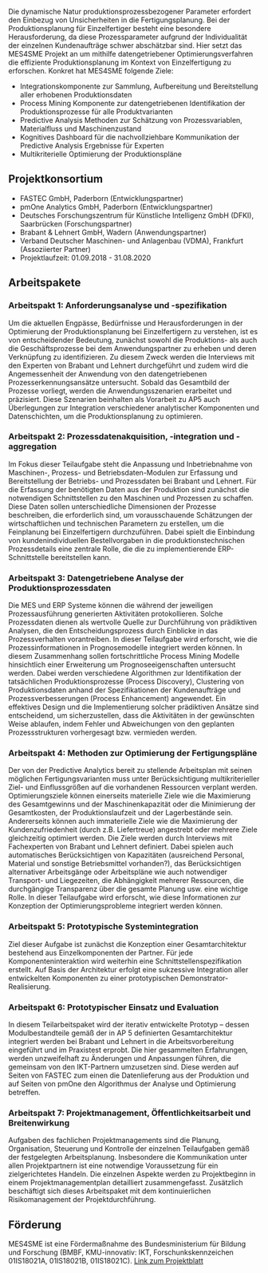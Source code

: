 Die dynamische Natur produktionsprozessbezogener Parameter erfordert den Einbezug von Unsicherheiten in die Fertigungsplanung. Bei der Produktionsplanung für Einzelfertiger besteht eine besondere Herausforderung, da diese Prozessparameter aufgrund der Individualität der einzelnen Kundenaufträge schwer abschätzbar sind.
Hier setzt das MES4SME Projekt an um mithilfe datengetriebener Optimierungsverfahren die effiziente Produktionsplanung im Kontext von Einzelfertigung zu erforschen.
Konkret hat MES4SME folgende Ziele:
* Integrationskomponente zur Sammlung, Aufbereitung und Bereitstellung aller erhobenen Produktionsdaten
* Process Mining Komponente zur datengetriebenen Identifikation der Produktionsprozesse für alle Produktvarianten
* Predictive Analysis Methoden zur Schätzung von Prozessvariablen, Materialfluss und Maschinenzustand
* Kognitives Dashboard für die nachvollziehbare Kommunikation der Predictive Analysis Ergebnisse für Experten
* Multikriterielle Optimierung der Produktionspläne

## Projektkonsortium

* FASTEC GmbH, Paderborn (Entwicklungspartner)
* pmOne Analytics GmbH, Paderborn (Entwicklungspartner)
* Deutsches Forschungszentrum für Künstliche Intelligenz GmbH (DFKI), Saarbrücken (Forschungspartner)
* Brabant & Lehnert GmbH, Wadern (Anwendungspartner)
* Verband Deutscher Maschinen- und Anlagenbau (VDMA), Frankfurt (Assoziierter Partner)
* Projektlaufzeit: 01.09.2018 - 31.08.2020

## Arbeitspakete

### Arbeitspakt 1: Anforderungsanalyse und -spezifikation

Um die aktuellen Engpässe, Bedürfnisse und Herausforderungen in der Optimierung der Produktionsplanung bei Einzelfertigern zu verstehen, ist es von entscheidender Bedeutung, zunächst sowohl die Produktions- als auch die Geschäftsprozesse bei dem Anwendungspartner zu erheben und deren Verknüpfung zu identifizieren. Zu diesem Zweck werden die Interviews mit den Experten von Brabant und Lehnert durchgeführt und zudem wird die Angemessenheit der Anwendung von den datengetriebenen Prozesserkennungsansätze untersucht. Sobald das Gesamtbild der Prozesse vorliegt, werden die Anwendungsszenarien erarbeitet und präzisiert. Diese Szenarien beinhalten als Vorarbeit zu AP5 auch Überlegungen zur Integration verschiedener analytischer Komponenten und Datenschichten, um die Produktionsplanung zu optimieren.

### Arbeitspakt 2: Prozessdatenakquisition, -integration und -aggregation

Im Fokus dieser Teilaufgabe steht die Anpassung und Inbetriebnahme von Maschinen-, Prozess- und Betriebsdaten-Modulen zur Erfassung und Bereitstellung der Betriebs- und Prozessdaten bei Brabant und Lehnert. Für die Erfassung der benötigten Daten aus der Produktion sind zunächst die notwendigen Schnittstellen zu den Maschinen und Prozessen zu schaffen. Diese Daten sollen unterschiedliche Dimensionen der Prozesse beschreiben, die erforderlich sind, um vorausschauende Schätzungen der wirtschaftlichen und technischen Parametern zu erstellen, um die Feinplanung bei Einzelfertigern durchzuführen. Dabei spielt die Einbindung von kundenindividuellen Bestellvorgaben in die produktionstechnischen Prozessdetails eine zentrale Rolle, die die zu implementierende ERP-Schnittstelle bereitstellen kann.

### Arbeitspakt 3: Datengetriebene Analyse der Produktionsprozessdaten

Die MES und ERP Systeme können die während der jeweiligen Prozessausführung generierten Aktivitäten protokollieren. Solche Prozessdaten dienen als wertvolle Quelle zur Durchführung von prädiktiven Analysen, die den Entscheidungsprozess durch Einblicke in das Prozessverhalten vorantreiben. In dieser Teilaufgabe wird erforscht, wie die Prozessinformationen in Prognosemodelle integriert werden können. In diesem Zusammenhang sollen fortschrittliche Process Mining Modelle hinsichtlich einer Erweiterung um Prognoseeigenschaften untersucht werden. Dabei werden verschiedene Algorithmen zur Identifikation der tatsächlichen Produktionsprozesse (Process Discovery), Clustering von Produktionsdaten anhand der Spezifikationen der Kundenaufträge und Prozessverbesserungen (Process Enhancement) angewendet. Ein effektives Design und die Implementierung solcher prädiktiven Ansätze sind entscheidend, um sicherzustellen, dass die Aktivitäten in der gewünschten Weise ablaufen, indem Fehler und Abweichungen von den geplanten Prozessstrukturen vorhergesagt bzw. vermieden werden.

### Arbeitspakt 4: Methoden zur Optimierung der Fertigungspläne

Der von der Predictive Analytics bereit zu stellende Arbeitsplan mit seinen möglichen Fertigungsvarianten muss unter Berücksichtigung multikriterieller Ziel- und Einflussgrößen auf die vorhandenen Ressourcen verplant werden. Optimierungsziele können einerseits materielle Ziele wie die Maximierung des Gesamtgewinns und der Maschinenkapazität oder die Minimierung der Gesamtkosten, der Produktionslaufzeit und der Lagerbestände sein. Andererseits können auch immaterielle Ziele wie die Maximierung der Kundenzufriedenheit (durch z.B. Liefertreue) angestrebt oder mehrere Ziele gleichzeitig optimiert werden. Die Ziele werden durch Interviews mit Fachexperten von Brabant und Lehnert definiert. Dabei spielen auch automatisches Berücksichtigen von Kapazitäten (ausreichend Personal, Material und sonstige Betriebsmittel vorhanden?), das Berücksichtigen alternativer Arbeitsgänge oder Arbeitspläne wie auch notwendiger Transport- und Liegezeiten, die Abhängigkeit mehrerer Ressourcen, die durchgängige Transparenz über die gesamte Planung usw. eine wichtige Rolle. In dieser Teilaufgabe wird erforscht, wie diese Informationen zur Konzeption der Optimierungsprobleme integriert werden können. 

### Arbeitspakt 5: Prototypische Systemintegration

Ziel dieser Aufgabe ist zunächst die Konzeption einer Gesamtarchitektur bestehend aus Einzelkomponenten der Partner. Für jede Komponenteninteraktion wird weiterhin eine Schnittstellenspezifikation erstellt. Auf Basis der Architektur erfolgt eine sukzessive Integration aller entwickelten Komponenten zu einer prototypischen Demonstrator-Realisierung.

### Arbeitspakt 6: Prototypischer Einsatz und Evaluation

In diesem Teilarbeitspaket wird der iterativ entwickelte Prototyp – dessen Modulbestandteile gemäß der in AP 5 definierten Gesamtarchitektur integriert werden bei Brabant und Lehnert in die Arbeitsvorbereitung eingeführt und im Praxistest erprobt. Die hier gesammelten Erfahrungen, werden unzweifelhaft zu Änderungen und Anpassungen führen, die gemeinsam von den IKT-Partnern umzusetzen sind. Diese werden auf Seiten von FASTEC zum einen die Datenlieferung aus der Produktion und auf Seiten von pmOne den Algorithmus der Analyse und Optimierung betreffen. 

### Arbeitspakt 7: Projektmanagement, Öffentlichkeitsarbeit und Breitenwirkung

Aufgaben des fachlichen Projektmanagements sind die Planung, Organisation, Steuerung und Kontrolle der einzelnen Teilaufgaben gemäß der festgelegten Arbeitsplanung. Insbesondere die Kommunikation unter allen Projektpartnern ist eine notwendige Voraussetzung für ein zielgerichtetes Handeln. Die einzelnen Aspekte werden zu Projektbeginn in einem Projektmanagementplan detailliert zusammengefasst. Zusätzlich beschäftigt sich dieses Arbeitspaket mit dem kontinuierlichen Risikomanagement der Projektdurchführung.

## Förderung

MES4SME ist eine Fördermaßnahme des Bundesministerium für Bildung und Forschung (BMBF, KMU-innovativ: IKT, Forschunkskennzeichen 01IS18021A, 01IS18021B, 01IS18021C). [Link zum Projektblatt](https://www.softwaresysteme.pt-dlr.de/media/content/Projektblatt_MES4SME.pdf)
